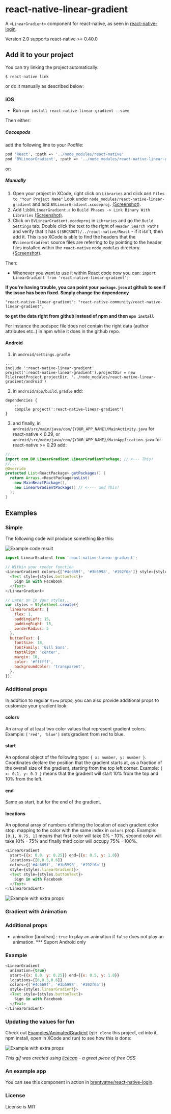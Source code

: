 # react-native-linear-gradient

A `<LinearGradient>` component for react-native, as seen in
[react-native-login](https://github.com/brentvatne/react-native-login).

Version 2.0 supports react-native >= 0.40.0

## Add it to your project

You can try linking the project automatically:

`$ react-native link`

or do it manually as described below:

### iOS

- Run `npm install react-native-linear-gradient --save`

Then either:

##### Cocoapods
add the following line to your Podfile:

```sh
pod 'React', :path => '../node_modules/react-native'
pod 'BVLinearGradient', :path => '../node_modules/react-native-linear-gradient'
```

or:

##### Manually

1. Open your project in XCode, right click on `Libraries` and click `Add
   Files to "Your Project Name"` Look under `node_modules/react-native-linear-gradient` and add `BVLinearGradient.xcodeproj`.  [(Screenshot)](http://url.brentvatne.ca/g9Wp).
2. Add `libBVLinearGradient.a` to `Build Phases -> Link Binary With Libraries`
   [(Screenshot)](http://url.brentvatne.ca/g9Wp).
3. Click on `BVLinearGradient.xcodeproj` in `Libraries` and go the `Build
   Settings` tab. Double click the text to the right of `Header Search
   Paths` and verify that it has `$(SRCROOT)/../react-native/React` - if it
   isn't, then add it. This is so XCode is able to find the headers that
   the `BVLinearGradient` source files are referring to by pointing to the
   header files installed within the `react-native` `node_modules`
   directory. [(Screenshot)](http://url.brentvatne.ca/7wE0).

Then:


- Whenever you want to use it within React code now you can: `import LinearGradient from 'react-native-linear-gradient';`


**If you're having trouble, you can point your `package.json` at github to see if the issue has been fixed.  Simply change the dependency**

`"react-native-linear-gradient": "react-native-community/react-native-linear-gradient",`

**to get the data right from github instead of npm and then `npm install`**

For instance the podspec file does not contain the right data (author attributes etc..) in npm while it does in the github repo.

#### Android

1. in `android/settings.gradle`
```
...
include ':react-native-linear-gradient'
project(':react-native-linear-gradient').projectDir = new File(rootProject.projectDir, '../node_modules/react-native-linear-gradient/android')
```

2. in `android/app/build.gradle` add:
```
dependencies {
    ...
    compile project(':react-native-linear-gradient')
}
```

3. and finally, in `android/src/main/java/com/{YOUR_APP_NAME}/MainActivity.java` for react-native < 0.29,
   or `android/src/main/java/com/{YOUR_APP_NAME}/MainApplication.java` for react-native >= 0.29 add:
```java
//...
import com.BV.LinearGradient.LinearGradientPackage; // <--- This!
//...
@Override
protected List<ReactPackage> getPackages() {
  return Arrays.<ReactPackage>asList(
    new MainReactPackage(),
    new LinearGradientPackage() // <---- and This!
  );
}
```

## Examples

### Simple

The following code will produce something like this:

![Example code result](https://raw.githubusercontent.com/react-native-community/react-native-linear-gradient/master/images/example.png)

```javascript
import LinearGradient from 'react-native-linear-gradient';

// Within your render function
<LinearGradient colors={['#4c669f', '#3b5998', '#192f6a']} style={styles.linearGradient}>
  <Text style={styles.buttonText}>
    Sign in with Facebook
  </Text>
</LinearGradient>

// Later on in your styles..
var styles = StyleSheet.create({
  linearGradient: {
    flex: 1,
    paddingLeft: 15,
    paddingRight: 15,
    borderRadius: 5
  },
  buttonText: {
    fontSize: 18,
    fontFamily: 'Gill Sans',
    textAlign: 'center',
    margin: 10,
    color: '#ffffff',
    backgroundColor: 'transparent',
  },
});
```

### Additional props
In addition to regular `View` props, you can also provide additional props to customize your gradient look:

#### colors
An array of at least two color values that represent gradient colors. Example: `['red', 'blue']` sets gradient from red to blue.
  
#### start
An optional object of the following type: `{ x: number, y: number }`. Coordinates declare the position that the gradient starts at, as a fraction of the overall size of the gradient, starting from the top left corner. Example: `{ x: 0.1, y: 0.1 }` means that the gradient will start 10% from the top and 10% from the left.
 
#### end
Same as start, but for the end of the gradient.
 
#### locations
An optional array of numbers defining the location of each gradient color stop, mapping to the color with the same index in `colors` prop. Example: `[0.1, 0.75, 1]` means that first color will take 0% - 10%, second color will take 10% - 75% and finally third color will occupy 75% - 100%.

```javascript
<LinearGradient
  start={{x: 0.0, y: 0.25}} end={{x: 0.5, y: 1.0}}
  locations={[0,0.5,0.6]}
  colors={['#4c669f', '#3b5998', '#192f6a']}
  style={styles.linearGradient}>
  <Text style={styles.buttonText}>
    Sign in with Facebook
  </Text>
</LinearGradient>
```

![Example with extra props](https://raw.githubusercontent.com/react-native-community/react-native-linear-gradient/master/images/example-other-props.png)

### Gradient with Animation

### Additional props
- animation [boolean] : `true` to play an animation if `false` does not play an animation. *** Suport Android only


### Example
```javascript
<LinearGradient
  animation={true}
  start={{x: 0.0, y: 0.25}} end={{x: 0.5, y: 1.0}}
  locations={[0,0.5,0.6]}
  colors={['#4c669f', '#3b5998', '#192f6a']}
  style={styles.linearGradient}>
  <Text style={styles.buttonText}>
    Sign in with Facebook
  </Text>
</LinearGradient>
```


### Updating the values for fun

Check out [Examples/AnimatedGradient](https://github.com/react-native-community/react-native-linear-gradient/blob/master/Examples/AnimatedGradient/src/index.js) (`git clone` this project, cd into it, npm install, open in XCode and run) to see how this is done:

![Example with extra props](https://raw.githubusercontent.com/react-native-community/react-native-linear-gradient/master/images/example-animated.gif)

*This gif was created using [licecap](http://www.cockos.com/licecap/) - a great piece of free OSS*

### An example app
You can see this component in action in [brentvatne/react-native-login](https://github.com/brentvatne/react-native-login/blob/master/App/Screens/LoginScreen.js#L58-L62).

### License

License is MIT
